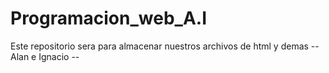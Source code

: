 # Programacion_web_A.I
Este repositorio sera para almacenar nuestros archivos de html y demas --  Alan e Ignacio --
